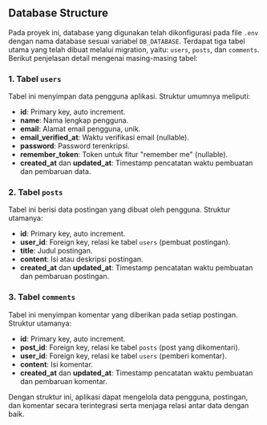 ## Database Structure

Pada proyek ini, database yang digunakan telah dikonfigurasi pada file `.env` dengan nama database sesuai variabel `DB_DATABASE`. Terdapat tiga tabel utama yang telah dibuat melalui migration, yaitu: `users`, `posts`, dan `comments`. Berikut penjelasan detail mengenai masing-masing tabel:

### 1. Tabel `users`

Tabel ini menyimpan data pengguna aplikasi. Struktur umumnya meliputi:

- **id**: Primary key, auto increment.
- **name**: Nama lengkap pengguna.
- **email**: Alamat email pengguna, unik.
- **email_verified_at**: Waktu verifikasi email (nullable).
- **password**: Password terenkripsi.
- **remember_token**: Token untuk fitur "remember me" (nullable).
- **created_at** dan **updated_at**: Timestamp pencatatan waktu pembuatan dan pembaruan data.

### 2. Tabel `posts`

Tabel ini berisi data postingan yang dibuat oleh pengguna. Struktur utamanya:

- **id**: Primary key, auto increment.
- **user_id**: Foreign key, relasi ke tabel `users` (pembuat postingan).
- **title**: Judul postingan.
- **content**: Isi atau deskripsi postingan.
- **created_at** dan **updated_at**: Timestamp pencatatan waktu pembuatan dan pembaruan postingan.

### 3. Tabel `comments`

Tabel ini menyimpan komentar yang diberikan pada setiap postingan. Struktur utamanya:

- **id**: Primary key, auto increment.
- **post_id**: Foreign key, relasi ke tabel `posts` (post yang dikomentari).
- **user_id**: Foreign key, relasi ke tabel `users` (pemberi komentar).
- **content**: Isi komentar.
- **created_at** dan **updated_at**: Timestamp pencatatan waktu pembuatan dan pembaruan komentar.

Dengan struktur ini, aplikasi dapat mengelola data pengguna, postingan, dan komentar secara terintegrasi serta menjaga relasi antar data dengan baik.
